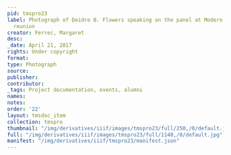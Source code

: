 ```yaml
---
pid: tmspro23
label: Photograph of Deidre B. Flowers speaking on the panel at Modern School multigenerational
  reunion
creator: Ferrec, Margaret
desc:
_date: April 21, 2017
rights: Under copyright
format:
type: Photograph
source:
publisher:
contributor:
_tags: Project documentation, events, alumni
names:
notes:
order: '22'
layout: tmsdoc_item
collection: tmspro
thumbnail: "/img/derivatives/iiif/images/tmspro23/full/250,/0/default.jpg"
full: "/img/derivatives/iiif/images/tmspro23/full/1140,/0/default.jpg"
manifest: "/img/derivatives/iiif/tmspro23/manifest.json"
---
```

